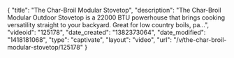 {
    "title": "The Char-Broil Modular Stovetop",
    "description": "The Char-Broil Modular Outdoor Stovetop is a 22000 BTU powerhouse that brings cooking versatility straight to your backyard. Great for low country boils, pa...",
    "videoid": "125178",
    "date_created": "1382373064",
    "date_modified": "1418181068",
    "type": "captivate",
    "layout": "video",
    "url": "\/v\/the-char-broil-modular-stovetop\/125178"
}